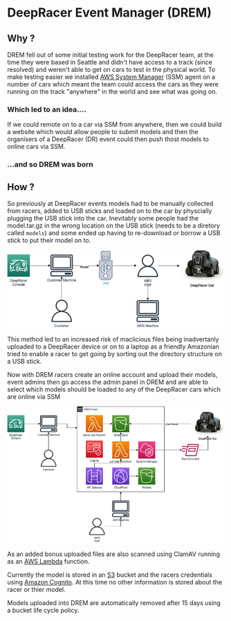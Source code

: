 # DeepRacer Event Manager (DREM)

## Why ?

DREM fell out of some initial testing work for the DeepRacer team, at the time they were based in Seattle and didn't have access to a track (since resolved) and weren't able to get on cars to test in the physical world.  To make testing easier we installed [AWS System Manager](https://docs.aws.amazon.com/systems-manager/latest/userguide/what-is-systems-manager.html) (SSM) agent on a number of cars which meant the team could access the cars as they were running on the track "anywhere" in the world and see what was going on.

### Which led to an idea....

If we could remote on to a car via SSM from anywhere, then we could build a website which would allow people to submit models and then the organisers of a DeepRacer (DR) event could then push thost models to online cars via SSM.

### ...and so DREM was born

## How ?

So previously at DeepRacer events models had to be manually collected from racers, added to USB sticks and loaded on to the car by physcially plugging the USB stick into the car.  Inevitably some people had the model.tar.gz in the wrong location on the USB stick (needs to be a diretory called `models`) and some ended up having to re-download or borrow a USB stick to put their model on to.

![Old ways](./images/drem-before.png)

This method led to an increased risk of maclicious files being inadvertanly uploaded to a DeepRacer device or on to a laptop as a friendly Amazonian tried to enable a racer to get going by sorting out the directory structure on a USB stick.

Now with DREM racers create an online account and upload their models, event admins then go access the admin panel in DREM and are able to select which models should be loaded to any of the DeepRacer cars which are online via SSM

![DREM](./images/drem.png)

As an added bonus uploaded files are also scanned using ClamAV running as an [AWS Lambda](https://aws.amazon.com/lambda/) function.

Currently the model is stored in an [S3](https://aws.amazon.com/s3/) bucket and the racers credentials using [Amazon Cognito](https://aws.amazon.com/cognito/).  At this time no other information is stored about the racer or thier model.

Models uploaded into DREM are automatically removed after 15 days using a bucket life cycle policy.

